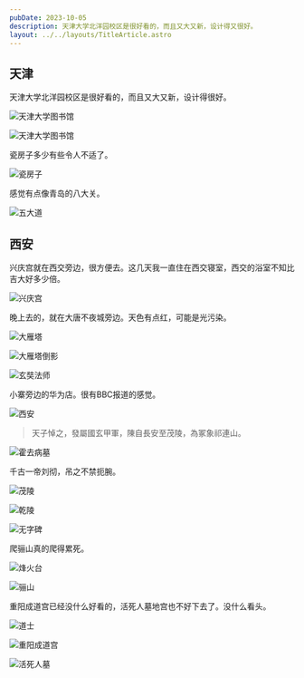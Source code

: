 ```yaml
---
pubDate: 2023-10-05
description: 天津大学北洋园校区是很好看的，而且又大又新，设计得又很好。
layout: ../../layouts/TitleArticle.astro
---
```


## 天津

天津大学北洋园校区是很好看的，而且又大又新，设计得很好。

![天津大学图书馆](https://static.yizhou.ac.cn/天津大学图书馆.JPG)

![天津大学图书馆](https://static.yizhou.ac.cn/光影.JPG)

瓷房子多少有些令人不适了。

![瓷房子](https://static.yizhou.ac.cn/瓷房子.jpg)

感觉有点像青岛的八大关。

![五大道](https://static.yizhou.ac.cn/五大道.JPG)

## 西安

兴庆宫就在西交旁边，很方便去。这几天我一直住在西交寝室，西交的浴室不知比吉大好多少倍。

![兴庆宫](https://static.yizhou.ac.cn/兴庆宫.JPG)

晚上去的，就在大唐不夜城旁边。天色有点红，可能是光污染。

![大雁塔](https://static.yizhou.ac.cn/大雁塔.JPG)

![大雁塔倒影](https://static.yizhou.ac.cn/大雁塔倒影.JPG)

![玄奘法师](https://static.yizhou.ac.cn/玄奘法师.JPG)

小寨旁边的华为店。很有BBC报道的感觉。

![西安](https://static.yizhou.ac.cn/西安.jpg)


> 天子悼之，發屬國玄甲軍，陳自長安至茂陵，為冢象祁連山。

![霍去病墓](https://static.yizhou.ac.cn/霍去病墓.jpg)

千古一帝刘彻，吊之不禁扼腕。

![茂陵](https://static.yizhou.ac.cn/茂陵.JPG)

![乾陵](https://static.yizhou.ac.cn/乾陵.JPG)

![无字碑](https://static.yizhou.ac.cn/无字碑.JPG)

爬骊山真的爬得累死。

![烽火台](https://static.yizhou.ac.cn/烽火台.JPG)

![骊山](https://static.yizhou.ac.cn/骊山.JPG)

重阳成道宫已经没什么好看的，活死人墓地宫也不好下去了。没什么看头。

![道士](https://static.yizhou.ac.cn/道士.JPG)

![重阳成道宫](https://static.yizhou.ac.cn/重阳成道宫.JPG)

![活死人墓](https://static.yizhou.ac.cn/活死人墓.JPG)
